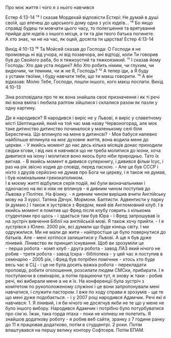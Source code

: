 Про моє життя і чого я з нього навчився

Естер 4:13-14
¹³ І сказав Мордехай відповісти Естері: Не думай в душі своїй, що втечеш до царського дому одна з усіх юдеїв... ¹⁴ Бо якщо справді будеш ти мовчати цього часу, то полегшення та врятування прийде для юдеїв з іншого місця, а ти та дім твого батька погинете. А хто знає, чи не на час, як оцей, досягла ти царства!
Естер 4:13-14

Вихід 4:10-13
¹⁰ Та Мойсей сказав до Господа: О Господи я не промовець ні від учора, ні від позавчора, ані відтоді, коли Ти говорив був до Свойого раба, бо я тяжкоустий та тяжкоязикий. 
¹¹ І сказав йому Господь: Хто дав уста людині? Або Хто робить німим, чи глухим, чи видючим, чи темним, чи ж не Я, Господь? ¹² А тепер іди, а Я буду з устами твоїми, і буду навчати тебе, що ти маєш говорити. ¹³ А він відказав: Молю Тебе, Господи, пошли іншого, кого маєш послати.
Вихід 4:10-13




Зіна розповідала про те як вона знайшла своє призначення і як ті речі які вона вміла і любила раптом зійшлися і склалися разом як пазли у одну картину. 

Де я народився?
    Я народився і виріс не у Львові, я виріс у славетному місті Шептицький, який на той час мав назву Червоногорад, але моє таке дитинство дитинство починалося у маленькому селі біля Берестечка. 
Що вплинуло на мене в дитинсві?
    - Моя бабуся напевно найбільше вплинула на моє духовне життя, вона водила мене до церкви. 
    - У якийсь момент до нас десь кілька місяців донас приходили свідки єгови, і від них я навчився що не треба молитися до ікони, хоча дивитися на ікону і молитися воно якось було ніби природньо. Тато їх вигнав. 
    - В якийсь момент я дивився суперкнигу, і дивився фільм Ісус, і раз на рік звісно ходив до сповіді, перед пасхою.
    - Але це був СССР і ніхто з друзів серйозно не думав про Бога чи церкву, і я також не думав, і був номінальним грекокатоликом.  
І в моєму житті відбулися серія подій, які були визначальними і одночасно на які я ніяк не вплинув 
    - я дивним чином поступив до Львова у Політех. На фізику.
    - я дивним чином вирішив вчити Англійську мову на 3 курсі. Татяна Дячук. Мормони. Баптисти. Адвентисти у парку (я думаю.) І також я зустрівся з Фредом, який вів Англомовний клуб. І в якийсь момент я помітив що Фред після клубу говрить з кількома студентами про щось - і здається там був Юра - і Фред запрошував їх на зустріч вивчення Біблії на англійській мові. Я також хочу прийти. 
    - І я зустрівся з Юлею. 2000 рік, всі думали що буде кінець світу. І ми одружилися. Ми не мали де жити - найпростіше це було повернутися до батьків. Але - мені хотілося залишитися у Львові. А ще я був дуже лінивий. 
Лінивство як принцип існування. Щоб ви зрозуміли це    
    - перша робота - комп клуб
    - друга робота - завод ЛАЗ який нічого не робив
    - третя робота - завод Іскра - бібліотека
    - у цей час я поступив в семінарію - 2005 рік, і Фред був потрібен помічник - хтось хто буде весь час в СЦ - і це не була досить важка робота - перекладати проповіді, робити оголошення, розсилати людям СМСки, прибирати. І я поступаючи в семінарію, а потім працюючи тут, я знову ж таки - робив речі, які вибирали мене а не я їх. На конференції була зустріч з комітетом по рукоположеному служінні і це вони запропонували мені навчатися, і служити пастором. І вже по ходу справи я зрозумів - ще те що мені дуже подобається. 
    - і у 2007 році народився Адамчик. 
Речі які я навчився:
    1. Я лінивий, і я би нічого не досягнув якби не те що у мене не було іншого вибору. Народився Адамчик і потрібно було потурбуватися про сім`ю. Їжак, така горда птаха - поки не копнеш не полетить. Я знайшов додаткову роботу - я робив веб сайти, зранку з 7 години ранку до 11 я працював додатково, потім в студцентрі. 2 роки. Потім влаштувався на першу велику контору Софтсерв. Потім ЕПАМ. 
